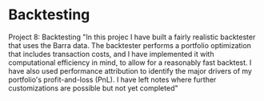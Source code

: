 # Backtesting
Project 8: Backtesting
"In this projec I have built a fairly realistic backtester that uses the Barra data. The backtester performs a portfolio optimization that includes transaction costs,
and I have implemented it with computational efficiency in mind, to allow for a reasonably fast backtest. I have also used performance attribution to identify the major drivers
of my portfolio's profit-and-loss (PnL). I have left notes where further customizations are possible but not yet completed"
